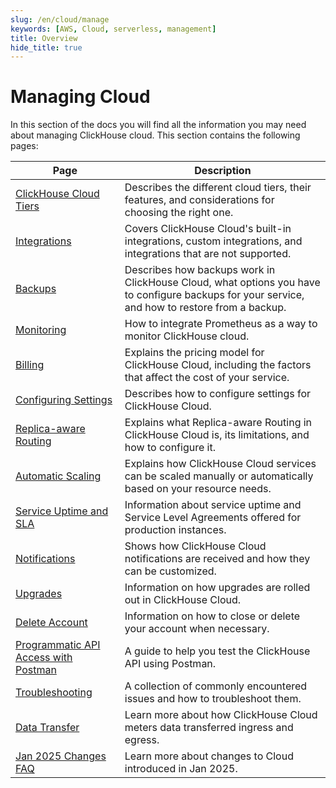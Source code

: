 ```yaml
---
slug: /en/cloud/manage
keywords: [AWS, Cloud, serverless, management]
title: Overview
hide_title: true
---
```


# Managing Cloud 

In this section of the docs you will find all the information you may need about managing ClickHouse cloud. This section contains the following pages:

| Page                                                                  | Description                                                                                                                                    |
|-----------------------------------------------------------------------|------------------------------------------------------------------------------------------------------------------------------------------------|
| [ClickHouse Cloud Tiers](/docs/en/cloud/manage/cloud-tiers)           | Describes the different cloud tiers, their features, and considerations for choosing the right one.                                            |
| [Integrations](/docs/en/manage/integrations)                          | Covers ClickHouse Cloud's built-in integrations, custom integrations, and integrations that are not supported.                                 |
| [Backups](/docs/en/cloud/manage/backups)                              | Describes how backups work in ClickHouse Cloud, what options you have to configure backups for your service, and how to restore from a backup. |
| [Monitoring](/docs/en/integrations/prometheus)                        | How to integrate Prometheus as a way to monitor ClickHouse cloud.                                                                              |
| [Billing](/docs/en/cloud/manage/billing/overview)                     | Explains the pricing model for ClickHouse Cloud, including the factors that affect the cost of your service.                                   |
| [Configuring Settings](/docs/en/manage/settings)                      | Describes how to configure settings for ClickHouse Cloud.                                                                                      |
| [Replica-aware Routing](/docs/en/manage/replica-aware-routing)        | Explains what Replica-aware Routing in ClickHouse Cloud is, its limitations, and how to configure it.                                          |
| [Automatic Scaling](/docs/en/manage/scaling)                          | Explains how ClickHouse Cloud services can be scaled manually or automatically based on your resource needs.                                   |
| [Service Uptime and SLA](/docs/en/cloud/manage/service-uptime)        | Information about service uptime and Service Level Agreements offered for production instances.                                                |
| [Notifications](/docs/en/cloud/notifications)                         | Shows how ClickHouse Cloud notifications are received and how they can be customized.                                                          |
| [Upgrades](/docs/en/manage/updates)                                   | Information on how upgrades are rolled out in ClickHouse Cloud.                                                                                |
| [Delete Account](/docs/en/cloud/manage/close_account)                 | Information on how to close or delete your account when necessary.                                                                             |
| [Programmatic API Access with Postman](/docs/en/cloud/manage/postman) | A guide to help you test the ClickHouse API using Postman.                                                                                     |
| [Troubleshooting](/docs/en/faq/troubleshooting)                       | A collection of commonly encountered issues and how to troubleshoot them.                                                                      |
| [Data Transfer](./network-data-transfer.mdx)                          | Learn more about how ClickHouse Cloud meters data transferred ingress and egress.                                                              |
| [Jan 2025 Changes FAQ](./jan2025_faq/index.md)                        | Learn more about changes to Cloud introduced in Jan 2025.                                                                                      |
